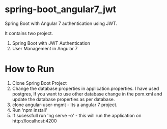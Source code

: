 # spring-boot_angular7_jwt
Spring Boot with Angular 7 authentication using JWT.

It contains two project.
1. Spring Boot with JWT Authentication
2. User Management in Angular 7

# How to Run
1. Clone Spring Boot Project
2. Change the database properties in application.properties. 
I have used postgres, If you want to use other database change in the pom.xml and update the database properties as per database.
3. clone angular-user-mgmt - Its a angular 7 project.
4. Run 'npm install'
5. If sucessfull run 'ng serve -o' - this will run the application on http://localhost:4200
